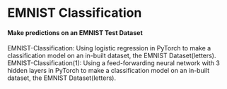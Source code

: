 # EMNIST Classification
#### Make predictions on an EMNIST Test Dataset

EMNIST-Classification: Using logistic regression in PyTorch to make a classification model on an in-built dataset, the EMNIST Dataset(letters).
EMNIST-Classification(1): Using a feed-forwarding neural network with 3 hidden layers in PyTorch to make a classification model on an in-built dataset, the EMNIST Dataset(letters).
